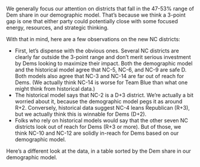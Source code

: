 We generally focus our attention on districts that fall in the 47-53% range of Dem share
in our demographic model. That’s because we think a 3-point gap is one
that either party could potentially close with some focused energy,
resources, and strategic thinking.

With that in mind,  here are a few observations on the new NC districts:

- First, let’s dispense with the obvious ones. Several NC districts are clearly
far outside the 3-point range and don’t merit serious investment by Dems
looking to maximize their impact. Both the demographic model and the historical
model agree that NC-5, NC-6, and NC-9 are safe D.
Both models also agree that NC-3 and NC-14 are far out of reach for Dems.
(We actually think NC-14 is worse for Team Blue than what one might think from historical data.)
- The historical model says that NC-2 is a D+3 district. We’re actually a bit
worried about it, because the demographic model pegs it as around R+2.
Conversely, historical data suggest NC-4 leans Republican (R+3),
but we actually think this is winnable for Dems (D+2).
- Folks who rely on historical models would say that the other seven NC districts
look out of reach for Dems (R+3 or more). But of those,
we think NC-10 and NC-12 are solidly in-reach for Dems based
on our demographic model.

Here’s a different look at the data, in a table sorted by the Dem share in our demographic model.
